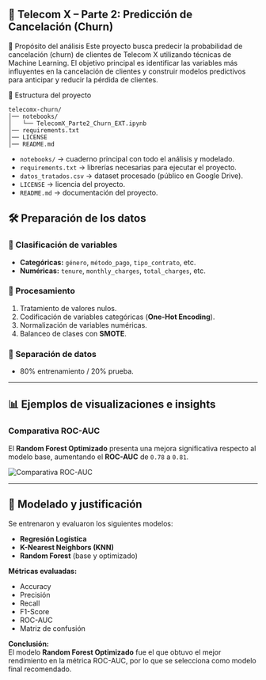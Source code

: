 ## 📌 Telecom X – Parte 2: Predicción de Cancelación (Churn)

🎯 Propósito del análisis
Este proyecto busca predecir la probabilidad de cancelación (churn) de clientes de Telecom X utilizando técnicas de Machine Learning.
El objetivo principal es identificar las variables más influyentes en la cancelación de clientes y construir modelos predictivos para anticipar y reducir la pérdida de clientes.

📂 Estructura del proyecto

```
telecomx-churn/
│── notebooks/
│   └── TelecomX_Parte2_Churn_EXT.ipynb
│── requirements.txt
│── LICENSE
│── README.md
```


- `notebooks/` → cuaderno principal con todo el análisis y modelado.  
- `requirements.txt` → librerías necesarias para ejecutar el proyecto.  
- `datos_tratados.csv` → dataset procesado (público en Google Drive).  
- `LICENSE` → licencia del proyecto.  
- `README.md` → documentación del proyecto.  


## 🛠️ Preparación de los datos

### 📌 Clasificación de variables
- **Categóricas:** `género`, `método_pago`, `tipo_contrato`, etc.
- **Numéricas:** `tenure`, `monthly_charges`, `total_charges`, etc.

### 🔄 Procesamiento
1. Tratamiento de valores nulos.
2. Codificación de variables categóricas (**One-Hot Encoding**).
3. Normalización de variables numéricas.
4. Balanceo de clases con **SMOTE**.

### 📂 Separación de datos
- 80% entrenamiento / 20% prueba.

---

## 📊 Ejemplos de visualizaciones e insights

### Comparativa ROC-AUC
El **Random Forest Optimizado** presenta una mejora significativa respecto al modelo base, aumentando el **ROC-AUC** de `0.78` a `0.81`.

![Comparativa ROC-AUC](ruta/a/imagen.png)

---

## 🧠 Modelado y justificación

Se entrenaron y evaluaron los siguientes modelos:

- **Regresión Logística**
- **K-Nearest Neighbors (KNN)**
- **Random Forest** (base y optimizado)

**Métricas evaluadas:**
- Accuracy
- Precisión
- Recall
- F1-Score
- ROC-AUC
- Matriz de confusión

**Conclusión:**  
El modelo **Random Forest Optimizado** fue el que obtuvo el mejor rendimiento en la métrica ROC-AUC, por lo que se selecciona como modelo final recomendado.
